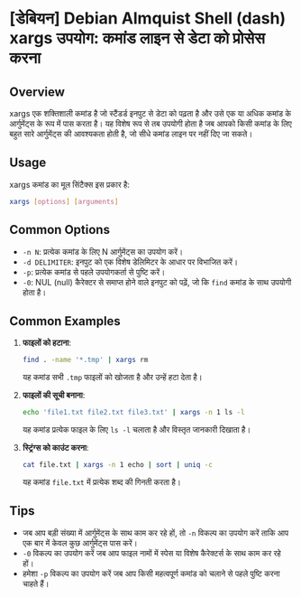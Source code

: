 # [डेबियन] Debian Almquist Shell (dash) xargs उपयोग: कमांड लाइन से डेटा को प्रोसेस करना

## Overview
xargs एक शक्तिशाली कमांड है जो स्टैंडर्ड इनपुट से डेटा को पढ़ता है और उसे एक या अधिक कमांड के आर्गुमेंट्स के रूप में पास करता है। यह विशेष रूप से तब उपयोगी होता है जब आपको किसी कमांड के लिए बहुत सारे आर्गुमेंट्स की आवश्यकता होती है, जो सीधे कमांड लाइन पर नहीं दिए जा सकते।

## Usage
xargs कमांड का मूल सिंटैक्स इस प्रकार है:

```bash
xargs [options] [arguments]
```

## Common Options
- `-n N`: प्रत्येक कमांड के लिए N आर्गुमेंट्स का उपयोग करें।
- `-d DELIMITER`: इनपुट को एक विशेष डेलिमिटर के आधार पर विभाजित करें।
- `-p`: प्रत्येक कमांड से पहले उपयोगकर्ता से पुष्टि करें।
- `-0`: NUL (null) कैरेक्टर से समाप्त होने वाले इनपुट को पढ़ें, जो कि `find` कमांड के साथ उपयोगी होता है।

## Common Examples
1. **फाइलों को हटाना**:
   ```bash
   find . -name '*.tmp' | xargs rm
   ```
   यह कमांड सभी `.tmp` फाइलों को खोजता है और उन्हें हटा देता है।

2. **फाइलों की सूची बनाना**:
   ```bash
   echo 'file1.txt file2.txt file3.txt' | xargs -n 1 ls -l
   ```
   यह कमांड प्रत्येक फाइल के लिए `ls -l` चलाता है और विस्तृत जानकारी दिखाता है।

3. **स्ट्रिंग्स को काउंट करना**:
   ```bash
   cat file.txt | xargs -n 1 echo | sort | uniq -c
   ```
   यह कमांड `file.txt` में प्रत्येक शब्द की गिनती करता है।

## Tips
- जब आप बड़ी संख्या में आर्गुमेंट्स के साथ काम कर रहे हों, तो `-n` विकल्प का उपयोग करें ताकि आप एक बार में केवल कुछ आर्गुमेंट्स पास करें।
- `-0` विकल्प का उपयोग करें जब आप फाइल नामों में स्पेस या विशेष कैरेक्टर्स के साथ काम कर रहे हों।
- हमेशा `-p` विकल्प का उपयोग करें जब आप किसी महत्वपूर्ण कमांड को चलाने से पहले पुष्टि करना चाहते हैं।